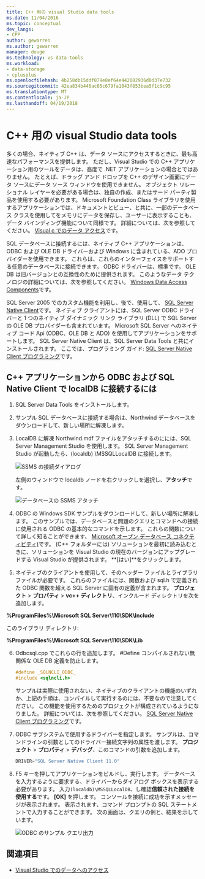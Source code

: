 ```yaml
---
title: C++ 用の visual Studio data tools
ms.date: 11/04/2016
ms.topic: conceptual
dev_langs:
- CPP
author: gewarren
ms.author: gewarren
manager: douge
ms.technology: vs-data-tools
ms.workload:
- data-storage
- cplusplus
ms.openlocfilehash: 4b258db15ddf879e8ef64e442082936d0d37e732
ms.sourcegitcommit: 42ea834b446ac65c679fa1043f853bea5f1c9c95
ms.translationtype: MT
ms.contentlocale: ja-JP
ms.lasthandoff: 04/19/2018
---
```

# <a name="visual-studio-data-tools-for-c"></a>C++ 用の visual Studio data tools

多くの場合、ネイティブ C++ は、データ ソースにアクセスするときに、最も高速なパフォーマンスを提供します。 ただし、Visual Studio での C++ アプリケーション用のツールをデータは、高度で .NET アプリケーションの場合とではありません。 たとえば、ドラッグ アンド ドロップを C++ のデザイン画面にデータ ソースにデータ ソース ウィンドウを使用できません。 オブジェクト リレーショナル レイヤーを必要がある場合は、独自の作成、またはサード パーティ製品を使用する必要があります。  Microsoft Foundation Class ライブラリを使用するアプリケーションでは、ドキュメントとビュー、と共に、一部のデータベース クラスを使用してをメモリにデータを保存し、ユーザーに表示することも、データ バインディング機能について同様です。 詳細については、次を参照してください。 [Visual c でのデータ アクセス](/cpp/data/data-access-in-cpp)です。

SQL データベースに接続するには、ネイティブ C++ アプリケーションは、ODBC および OLE DB ドライバーおよび Windows に含まれている、ADO プロバイダーを使用できます。 これらは、これらのインターフェイスをサポートする任意のデータベースに接続できます。 ODBC ドライバーは、標準です。 OLE DB は旧バージョンとの互換性のために提供されます。 このようなデータ テクノロジの詳細については、次を参照してください。 [Windows Data Access Components](https://msdn.microsoft.com/library/windows/desktop/aa968814.aspx)です。

SQL Server 2005 でのカスタム機能を利用し、後で、使用して、 [SQL Server Native Client](/sql/relational-databases/native-client/sql-server-native-client)です。 ネイティブ クライアントには、SQL Server ODBC ドライバーと 1 つのネイティブ ダイナミック リンク ライブラリ (DLL) で SQL Server の OLE DB プロバイダーも含まれています。 Microsoft SQL Server へのネイティブ コード Api (ODBC、OLE DB と ADO) を使用してアプリケーションをサポートします。  SQL Server Native Client は、SQL Server Data Tools と共にインストールされます。 ここでは、プログラミング ガイド: [SQL Server Native Client プログラミング](/sql/relational-databases/native-client/sql-server-native-client-programming)です。

## <a name="to-connect-to-localdb-through-odbc-and-sql-native-client-from-a-c-application"></a>C++ アプリケーションから ODBC および SQL Native Client で localDB に接続するには

1.  SQL Server Data Tools をインストールします。

2.  サンプル SQL データベースに接続する場合は、Northwind データベースをダウンロードして、新しい場所に解凍します。

3.  LocalDB に解凍 Northwind.mdf ファイルをアタッチするのにには、SQL Server Management Studio を使用します。 SQL Server Management Studio が起動したら、(localdb) \MSSQLLocalDB に接続します。

     ![SSMS の接続ダイアログ](../data-tools/media/raddata-ssms-connect-dialog.png "raddata SSMS 接続ダイアログ")

     左側のウィンドウで localdb ノードを右クリックしを選択し、**アタッチ**です。

     ![データベースの SSMS アタッチ](../data-tools/media/raddata-ssms-attach-database.png "raddata SSMS アタッチ データベース")

4.  ODBC の Windows SDK サンプルをダウンロードして、新しい場所に解凍します。 このサンプルでは、データベースと問題のクエリとコマンドへの接続に使用される ODBC の基本的なコマンドを示します。 これらの関数について詳しく知ることができます、 [Microsoft オープン データベース コネクティビティ)](/sql/odbc/microsoft-open-database-connectivity-odbc)です。 (C++ フォルダーには) ソリューションを最初に読み込むときに、ソリューションを Visual Studio の現在のバージョンにアップグレードする Visual Studio が提供されます。 **[はい]**をクリックします。

5.  ネイティブのクライアントを使用して、そのヘッダー ファイルとライブラリ ファイルが必要です。 これらのファイルには、関数および sql.h で定義された ODBC 関数を超える SQL Server に固有の定義が含まれます。 **プロジェクト** > **プロパティ** > **vc++ ディレクトリ**、インクルード ディレクトリを次を追加します。

**%ProgramFiles%\Microsoft SQL Server\110\SDK\Include**

このライブラリ ディレクトリ:

**%ProgramFiles%\Microsoft SQL Server\110\SDK\Lib**

6.  Odbcsql.cpp でこれらの行を追加します。 #Define コンパイルされない無関係な OLE DB 定義を防止します。

    ```cpp
    #define _SQLNCLI_ODBC_
    #include <sqlncli.h>
    ```

    サンプルは実際に使用されない、ネイティブのクライアントの機能のいずれか、上記の手順は、コンパイルして実行するのには、不要なので注意してください。 この機能を使用するためのプロジェクトが構成されているようになりました。 詳細については、次を参照してください。 [SQL Server Native Client プログラミング](/sql/relational-databases/native-client/sql-server-native-client)です。

7.  ODBC サブシステムで使用するドライバーを指定します。 サンプルは、コマンドラインの引数としてのドライバー接続文字列の属性を渡します。 **プロジェクト** > **プロパティ** > **デバッグ**、このコマンドの引数を追加します。

    ```cpp
    DRIVER="SQL Server Native Client 11.0"
    ```

8.  F5 キーを押してアプリケーションをビルドし、実行します。 データベースを入力するように要求する、ドライバーからダイアログ ボックスを表示する必要があります。 入力`(localdb)\MSSQLLocalDB`、し確認**信頼された接続を使用する**です。 **[OK]** を押します。 コンソールを接続に成功を示すメッセージが表示されます。 表示されます、コマンド プロンプトの SQL ステートメントで入力することができます。 次の画面は、クエリの例と、結果を示しています。

     ![ODBC のサンプル クエリ出力](../data-tools/media/raddata-odbc-sample-query-output.png "raddata ODBC サンプル クエリの出力")

## <a name="see-also"></a>関連項目

- [Visual Studio でのデータへのアクセス](../data-tools/accessing-data-in-visual-studio.md)